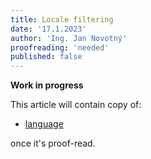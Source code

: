 ```yaml
---
title: Locale filtering
date: '17.1.2023'
author: 'Ing. Jan Novotný'
proofreading: 'needed'
published: false
---
```


**Work in progress**

This article will contain copy of:

- [language](https://evitadb.io/research/assignment/querying/query_language#and)

once it's proof-read.